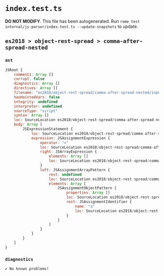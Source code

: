 # `index.test.ts`

**DO NOT MODIFY**. This file has been autogenerated. Run `rome test internal/js-parser/index.test.ts --update-snapshots` to update.

## `es2018 > object-rest-spread > comma-after-spread-nested`

### `ast`

```javascript
JSRoot {
	comments: Array []
	corrupt: false
	diagnostics: Array []
	directives: Array []
	filename: "es2018/object-rest-spread/comma-after-spread-nested/input.js"
	hasHoistedVars: false
	integrity: undefined
	interpreter: undefined
	sourceType: "script"
	syntax: Array []
	loc: SourceLocation es2018/object-rest-spread/comma-after-spread-nested/input.js 1:0-1:15
	body: Array [
		JSExpressionStatement {
			loc: SourceLocation es2018/object-rest-spread/comma-after-spread-nested/input.js 1:0-1:15
			expression: JSAssignmentExpression {
				operator: "="
				loc: SourceLocation es2018/object-rest-spread/comma-after-spread-nested/input.js 1:0-1:14
				right: JSArrayExpression {
					elements: Array []
					loc: SourceLocation es2018/object-rest-spread/comma-after-spread-nested/input.js 1:12-1:14
				}
				left: JSAssignmentArrayPattern {
					rest: undefined
					loc: SourceLocation es2018/object-rest-spread/comma-after-spread-nested/input.js 1:0-1:9
					elements: Array [
						JSAssignmentObjectPattern {
							properties: Array []
							loc: SourceLocation es2018/object-rest-spread/comma-after-spread-nested/input.js 1:1-1:8
							rest: JSAssignmentIdentifier {
								name: "a"
								loc: SourceLocation es2018/object-rest-spread/comma-after-spread-nested/input.js 1:5-1:6 (a)
							}
						}
					]
				}
			}
		}
	]
}
```

### `diagnostics`

```
✔ No known problems!

```
